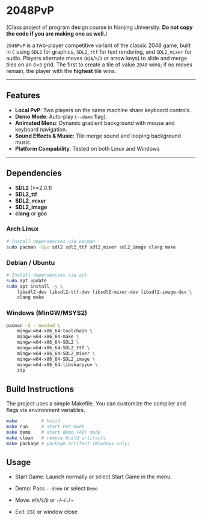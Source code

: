 # 2048PvP

(Class project of program design course in Nanjing University. **Do not copy the code if you are making one as well.**)

`2048PvP` is a two-player competitive variant of the classic 2048 game, built in `C` using `SDL2` for graphics, `SDL2_ttf` for text rendering, and `SDL2_mixer` for audio. Players alternate moves (`W`/`A`/`S`/`D` or arrow keys) to slide and merge tiles on an `8`×`8` grid. The first to create a tile of value `2048` wins; if no moves remain, the player with the **highest** tile wins.

---

## Features

- **Local PvP**: Two players on the same machine share keyboard controls.  
- **Demo Mode**: Auto-play (`--demo` flag).  
- **Animated Menu**: Dynamic gradient background with mouse and keyboard navigation.  
- **Sound Effects & Music**: Tile merge sound and looping background music.
- **Platform Compability**: Tested on both Linux and Windows  

---

## Dependencies

- **SDL2** (>=2.0.1)  
- **SDL2_ttf**  
- **SDL2_mixer**  
- **SDL2_image**
- **clang** or **gcc**

### Arch Linux

```bash
# Install dependencies via pacman
sudo pacman -Syu sdl2 sdl2_ttf sdl2_mixer sdl2_image clang make
```
### Debian / Ubuntu
```bash
# Install dependencies via apt
sudo apt update
sudo apt install -y \
    libsdl2-dev libsdl2-ttf-dev libsdl2-mixer-dev libsdl2-image-dev \
    clang make
```

### Windows (MinGW/MSYS2)
```bash
pacman -S --needed \
    mingw-w64-x86_64-toolchain \
    mingw-w64-x86_64-make \
    mingw-w64-x86_64-SDL2 \
    mingw-w64-x86_64-SDL2_ttf \
    mingw-w64-x86_64-SDL2_mixer \
    mingw-w64-x86_64-SDL2_image \
    mingw-w64-x86_64-libsharpyuv \
    zip
```

## Build Instructions

The project uses a simple Makefile. You can customize the compiler and flags via environment variables.

```bash
make         # build
make run     # start PvP mode
make demo    # start demo (AI) mode
make clean   # remove build artifacts
make package # package artifact (Windows only)
```

## Usage

- Start Game: Launch normally or select Start Game in the menu.

- Demo: Pass `--demo` or select `Demo`

- Move: `W`/`A`/`S`/`D` or `↑`/`←`/`↓`/`→`

- Exit: `ESC` or window close

